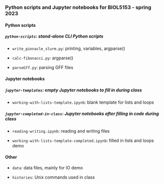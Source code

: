 ### Python scripts and Jupyter notebooks for BIOL5153 - spring 2023

#### Python scripts 

##### `python-scripts`: stand-alone CLI Python scripts

- `write_pinnacle_slurm.py`: printing, variables, argparse()

- `calc-fibonacci.py`: argparse()

- `parseGff.py`: parsing GFF files
		

#### Jupyter notebooks

##### `jupyter-templates`: empty Jupyter notebooks to fill in during class

- `working-with-lists-template.ipynb`: blank template for lists and loops

##### `jupyter-completed-in-class`: Jupyter notebooks after filling in code during class

- `reading-writing.ipynb`: reading and writing files

- `working-with-lists-template-completed.ipynb`: filled in lists and loops demo


#### Other

- `data`: data files, mainly for IO demo

- `histories`: Unix commands used in class




